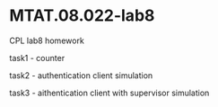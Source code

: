# MTAT.08.022-lab8
CPL lab8 homework

task1 - counter

task2 - authentication client simulation 

task3 - aithentication client with supervisor simulation
